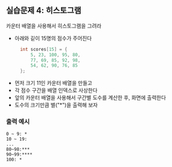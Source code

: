 ## 실습문제 4: 히스토그램

카운터 배열을 사용해서 히스토그램을 그려라
- 아래와 깉이 15명의 점수가 주어진다
  ~~~c
    int scores[15] = {
        5, 23, 100, 95, 80,
        77, 69, 85, 92, 98,
        54, 62, 90, 76, 85
    };
  ~~~
- 먼저 크기 11인 카운터 배열을 만들고
- 각 점수 구간을 배열 인덱스로 사상한다
- 앞의 카운터 배열을 사용해서 구간별 도수를 계산한 후, 화면에 출력한다
- 도수의 크기만큼 별("*")을 출력해 보자

### 출력 예시
~~~
0 ~ 9: *
10 ~ 19:
...
80~98:***
90~99:****
100: *
~~~